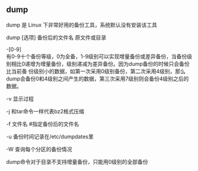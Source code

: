 
## dump

dump 是 Linux 下非常好用的备份工具，系统默认没有安装该工具

dump    [选项]    备份后的文件名    原文件或目录

-[0-9]    
    有0-9十个备份等级，0为全备，1-9级别可以实现增量备份或差异备份，当备份级别相比0递增为增量备份，级别递减为差异备份。因为dump备份的时候只会备份比当前备
    份级别小的数据，如第一次采用0级别备份，第二次采用4级别，那么dump会备份0和4级别之间产生的数据，第三次采用7级别则会备份4级别之后的数据。

-v 显示过程

-j 和tar命令一样代表bz2格式压缩

-f  文件名    #指定备份后的文件名

-u  备份时间记录在/etc/dumpdates里

-W  查询每个分区的备份情况




dump命令对于目录不支持增量备份，只能用0级别的全部备份

